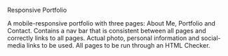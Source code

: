 Responsive Portfolio

A mobile-responsive portfolio with three pages: About Me, Portfolio and Contact.  Contains a nav bar that is consistent between all pages and correctly links to all pages.  Actual photo, personal information and social-media links to be used.  All pages to be run through an HTML Checker.
